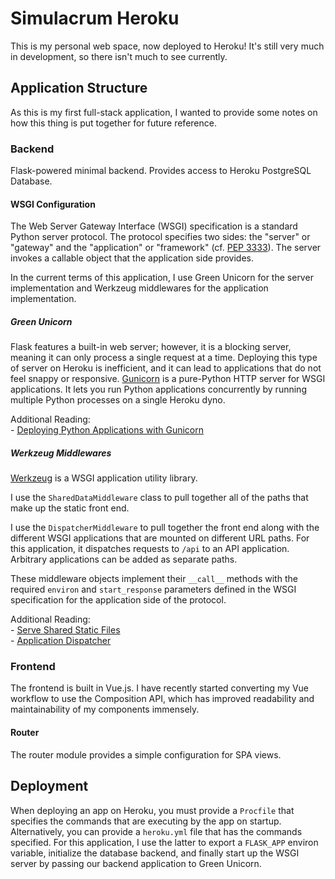 # Simulacrum Heroku

This is my personal web space, now deployed to Heroku! It's still very much in development, so there isn't much to see currently.

## Application Structure

As this is my first full-stack application, I wanted to provide some notes on how this thing is put together for future reference.

### Backend

Flask-powered minimal backend. Provides access to Heroku PostgreSQL Database.

#### WSGI Configuration

The Web Server Gateway Interface (WSGI) specification is a standard Python server protocol. The protocol specifies two sides: the "server" or "gateway" and the "application" or "framework" (cf. [PEP 3333](https://peps.python.org/pep-3333/#specification-overview)). The server invokes a callable object that the application side provides.

In the current terms of this application, I use Green Unicorn for the server implementation and Werkzeug middlewares for the application implementation.

##### Green Unicorn

Flask features a built-in web server; however, it is a blocking server, meaning it can only process a single request at a time. Deploying this type of server on Heroku is inefficient, and it can lead to applications that do not feel snappy or responsive. [Gunicorn](https://gunicorn.org/) is a pure-Python HTTP server for WSGI applications. It lets you run Python applications concurrently by running multiple Python processes on a single Heroku dyno.

Additional Reading:  
	- [Deploying Python Applications with Gunicorn](https://devcenter.heroku.com/articles/python-gunicorn)

##### Werkzeug Middlewares

[Werkzeug](https://werkzeug.palletsprojects.com/en/2.1.x/#) is a WSGI application utility library. 

I use the `SharedDataMiddleware` class to pull together all of the paths that make up the static front end. 

I use the `DispatcherMiddleware` to pull together the front end along with the different WSGI applications that are mounted on different URL paths. For this application, it dispatches requests to `/api` to an API application. Arbitrary applications can be added as separate paths.

These middleware objects implement their `__call__` methods with the required `environ` and `start_response` parameters defined in the WSGI specification for the application side of the protocol.

Additional Reading:  
	- [Serve Shared Static Files](https://werkzeug.palletsprojects.com/en/2.1.x/middleware/shared_data/)  
	- [Application Dispatcher](https://werkzeug.palletsprojects.com/en/2.1.x/middleware/dispatcher/)

### Frontend

The frontend is built in Vue.js. I have recently started converting my Vue workflow to use the Composition API, which has improved readability and maintainability of my components immensely.

#### Router

The router module provides a simple configuration for SPA views.

## Deployment

When deploying an app on Heroku, you must provide a `Procfile` that specifies the commands that are executing by the app on startup. Alternatively, you can provide a `heroku.yml` file that has the commands specified. For this application, I use the latter to export a `FLASK_APP` environ variable, initialize the database backend, and finally start up the WSGI server by passing our backend application to Green Unicorn.
